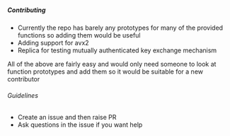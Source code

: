 ##### Contributing 

- Currently the repo has barely any prototypes for many of the provided functions so adding them would be useful
- Adding support for avx2 
- Replica for testing mutually authenticated key exchange mechanism

All of the above are fairly easy and would only need someone to look at function prototypes and add them so it would be suitable for a new contributor

###### Guidelines
- Create an issue and then raise PR
- Ask questions in the issue if you want help

